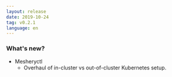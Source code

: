 ```yaml
---
layout: release
date: 2019-10-24
tag: v0.2.1
language: en
---
```


### What's new?

- Mesheryctl
  - Overhaul of in-cluster vs out-of-cluster Kubernetes setup.

